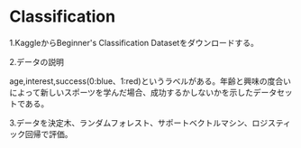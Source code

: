 # Classification

1.KaggleからBeginner's Classification Datasetをダウンロードする。

2.データの説明

age,interest,success(0:blue、1:red)というラベルがある。年齢と興味の度合いによって新しいスポーツを学んだ場合、成功するかしないかを示したデータセットである。

3.データを決定木、ランダムフォレスト、サポートベクトルマシン、ロジスティック回帰で評価。
